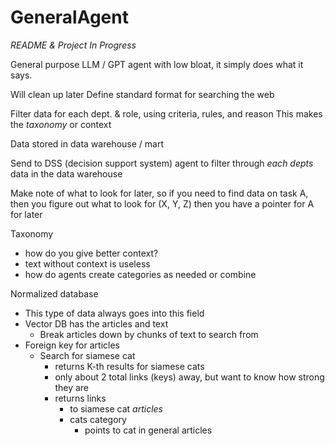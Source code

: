 # GeneralAgent

*README & Project In Progress*

General purpose LLM / GPT agent with low bloat, it simply does what it says.

Will clean up later
Define standard format for searching the web

Filter data for each dept. & role, using criteria, rules, and reason
This makes the *taxonomy* or context

Data stored in data warehouse / mart

Send to DSS (decision support system) agent to filter through *each depts* data in the data warehouse

Make note of what to look for later, so if you need to find data on task A, then you figure out what to look for (X, Y, Z) then you have a pointer for A for later

Taxonomy
- how do you give better context?
- text without context is useless
- how do agents create categories as needed or combine

Normalized database
- This type of data always goes into this field
- Vector DB has the articles and text
    - Break articles down by chunks of text to search from
- Foreign key for articles
    - Search for siamese cat
        - returns K-th results for siamese cats
        - only about 2 total links (keys) away, but want to know how strong they are
        - returns links
            - to siamese cat *articles*
            - cats category
                - points to cat in general articles

